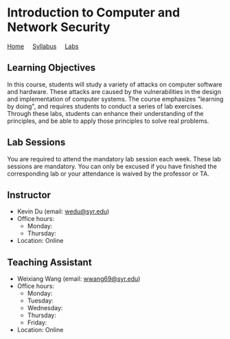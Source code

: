 # Introduction to Computer and Network Security

[Home](./index.md) &nbsp;&nbsp;&nbsp; [Syllabus](./syllabus.md)  &nbsp;&nbsp;&nbsp; [Labs](./labs.md)

## Learning Objectives

In this course, students will study a variety of attacks on computer software
and hardware. These attacks are caused by the vulnerabilities in the design and
implementation of computer systems. The course emphasizes "learning by doing",
and requires students to conduct a series of lab exercises. Through these labs,
students can enhance their understanding of the principles, and be able to
apply those principles to solve real problems.


## Lab Sessions 

You are required to attend the mandatory lab session each week. These lab
sessions are mandatory. You can only be excused if you have finished the
corresponding lab or your attendance is waived by the professor or TA. 


## Instructor
  - Kevin Du (email: wedu@syr.edu)
  - Office hours: 
      - Monday:    
      - Thursday: 
  - Location: Online

## Teaching Assistant

  - Weixiang Wang (email: wwang69@syr.edu)
  - Office hours:
      - Monday:
      - Tuesday:
      - Wednesday: 
      - Thursday:
      - Friday:
  - Location: Online 

